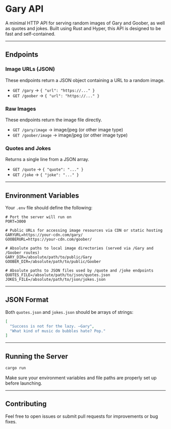 # Gary API

A minimal HTTP API for serving random images of Gary and Goober, as well as quotes and jokes. Built using Rust and Hyper, this API is designed to be fast and self-contained.

---

## Endpoints

### Image URLs (JSON)
These endpoints return a JSON object containing a URL to a random image.

- `GET /gary` → `{ "url": "https://..." }`
- `GET /goober` → `{ "url": "https://..." }`

### Raw Images
These endpoints return the image file directly.

- `GET /gary/image` → image/jpeg (or other image type)
- `GET /goober/image` → image/jpeg (or other image type)

### Quotes and Jokes
Returns a single line from a JSON array.

- `GET /quote` → `{ "quote": "..." }`
- `GET /joke` → `{ "joke": "..." }`

---

## Environment Variables

Your `.env` file should define the following:

```dotenv
# Port the server will run on
PORT=3000

# Public URLs for accessing image resources via CDN or static hosting
GARYURL=https://your-cdn.com/gary/
GOOBERURL=https://your-cdn.com/goober/

# Absolute paths to local image directories (served via /Gary and /Goober routes)
GARY_DIR=/absolute/path/to/public/Gary
GOOBER_DIR=/absolute/path/to/public/Goober

# Absolute paths to JSON files used by /quote and /joke endpoints
QUOTES_FILE=/absolute/path/to/json/quotes.json
JOKES_FILE=/absolute/path/to/json/jokes.json
```

---

## JSON Format

Both `quotes.json` and `jokes.json` should be arrays of strings:

```json
[
  "Success is not for the lazy. –Gary",
  "What kind of music do bubbles hate? Pop."
]
```

---

## Running the Server

```bash
cargo run
```

Make sure your environment variables and file paths are properly set up before launching.

---

## Contributing

Feel free to open issues or submit pull requests for improvements or bug fixes.